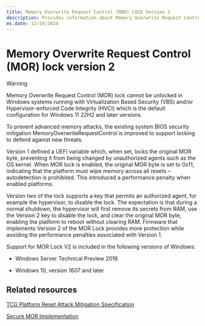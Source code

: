 ```yaml
---
title: Memory Overwrite Request Control (MOR) LOCK Version 2
description: Provides information about Memory Overwrite Request Control (MOR) LOCK version 2.
ms.date: 12/19/2024
---
```


# Memory Overwrite Request Control (MOR) lock version 2

> [!WARNING]
> Memory Overwrite Request Control (MOR) lock cannot be unlocked in Windows systems running with Virtualization Based Security (VBS) and/or Hypervisor-enforced Code Integrity (HVCI) which is the default configuration for Windows 11 22H2 and later versions.

To prevent advanced memory attacks, the existing system BIOS security mitigation MemoryOverwriteRequestControl is improved to support locking to defend against new threats.

Version 1 defined a UEFI variable which, when set, locks the original MOR byte, preventing it from being changed by unauthorized agents such as the OS kernel. When MOR lock is enabled, the original MOR byte is set to 0x11, indicating that the platform must wipe memory across all resets – autodetection is prohibited. This introduced a performance penalty when enabled platforms.

Version two of the lock supports a key that permits an authorized agent, for example the hypervisor, to disable the lock. The expectation is that during a normal shutdown, the hypervisor will first remove its secrets from RAM, use the Version 2 key to disable the lock, and clear the original MOR byte, enabling the platform to reboot without clearing RAM. Firmware that implements Version 2 of the MOR Lock provides more protection while avoiding the performance penalties associated with Version 1.

Support for MOR Lock V2 is included in the following versions of Windows:

- Windows Server Technical Preview 2016

- Windows 10, version 1607 and later

## Related resources

[TCG Platform Reset Attack Mitigation Specification](https://www.trustedcomputinggroup.org/wp-content/uploads/Platform-Reset-Attack-Mitigation-Specification.pdf)

[Secure MOR Implementation](./device-guard-requirements.md)
